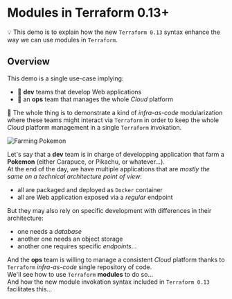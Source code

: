 # Modules in Terraform 0.13+

:bulb: This demo is to explain how the new `Terraform 0.13` syntax enhance the way we can use modules in `Terraform`.

## Overview

This demo is a single use-case implying:

* 👥 **dev** teams that develop Web applications
* 👤 an **ops** team that manages the whole _Cloud_ platform

🎯 The whole thing is to demonstrate a kind of _infra-as-code_ modularization where these teams might interact via `Terraform` in order to keep the whole _Cloud_ platform management in a single `Terraform` invokation.

![Farming Pokemon](https://assets.pokemon.com/assets/cms2/img/pokedex/full/031.png)

Let's say that a **dev** team is in charge of developping application that farm a **Pokemon** (either Carapuce, or Pikachu, or whatever…).  
At the end of the day, we have multiple applications that are _mostly the same on a technical architecture point of view_:

* all are packaged and deployed as `Docker` container
* all are Web application exposed via a _regular_ endpoint

But they may also rely on specific development with differences in their architecture:

* one needs a _database_
* another one needs an object storage
* another one requires specific _endpoints_…

And the **ops** team is willing to manage a consistent _Cloud_ platform thanks to `Terraform` _infra-as-code_ single repository of code.  
We'll see how to use `Terraform` **modules** to do so…  
And how the new module invokation syntax included in `Terraform 0.13` facilitates this…
